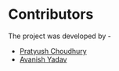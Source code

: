 # Contributors
The project was developed by - 
* [Pratyush Choudhury](https://www.linkedin.com/in/pratyushchoudhury/)
* [Avanish Yadav](https://www.linkedin.com/in/avanish-yadav-237936171/)
